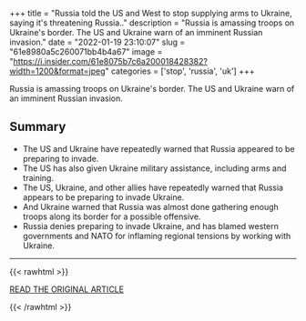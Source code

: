 +++
title = "Russia told the US and West to stop supplying arms to Ukraine, saying it's threatening Russia.."
description = "Russia is amassing troops on Ukraine's border. The US and Ukraine warn of an imminent Russian invasion."
date = "2022-01-19 23:10:07"
slug = "61e8980a5c260071bb4b4a67"
image = "https://i.insider.com/61e8075b7c6a200018428382?width=1200&format=jpeg"
categories = ['stop', 'russia', 'uk']
+++

Russia is amassing troops on Ukraine's border. The US and Ukraine warn of an imminent Russian invasion.

## Summary

- The US and Ukraine have repeatedly warned that Russia appeared to be preparing to invade.
- The US has also given Ukraine military assistance, including arms and training.
- The US, Ukraine, and other allies have repeatedly warned that Russia appears to be preparing to invade Ukraine.
- And Ukraine warned that Russia was almost done gathering enough troops along its border for a possible offensive.
- Russia denies preparing to invade Ukraine, and has blamed western governments and NATO for inflaming regional tensions by working with Ukraine.

---

{{< rawhtml >}}
  <p class="article-category">
    <a target="_blank" href="https://www.businessinsider.com/russia-says-us-west-stop-giving-ukraine-arms-threatening-2022-1?utm_source=reddit.com">READ THE ORIGINAL ARTICLE</a>
  </p>
{{< /rawhtml >}}
